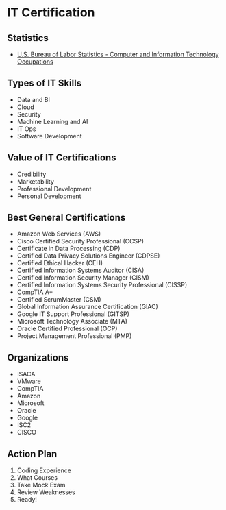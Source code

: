 # IT Certification

## Statistics

- [U.S. Bureau of Labor Statistics - Computer and Information Technology Occupations](https://www.bls.gov/ooh/computer-and-information-technology/home.htm)

## Types of IT Skills

- Data and BI
- Cloud
- Security
- Machine Learning and AI
- IT Ops
- Software Development

## Value of IT Certifications

- Credibility
- Marketability
- Professional Development
- Personal Development

## Best General Certifications

- Amazon Web Services (AWS)
- Cisco Certified Security Professional (CCSP)
- Certificate in Data Processing (CDP)
- Certified Data Privacy Solutions Engineer (CDPSE)
- Certified Ethical Hacker (CEH)
- Certified Information Systems Auditor (CISA)
- Certified Information Security Manager (CISM)
- Certified Information Systems Security Professional (CISSP)
- CompTIA A+
- Certified ScrumMaster (CSM)
- Global Information Assurance Certification (GIAC)
- Google IT Support Professional (GITSP)
- Microsoft Technology Associate (MTA)
- Oracle Certified Professional (OCP)
- Project Management Professional (PMP)

## Organizations

- ISACA
- VMware
- CompTIA
- Amazon
- Microsoft
- Oracle
- Google
- ISC2
- CISCO

## Action Plan

1. Coding Experience
2. What Courses
3. Take Mock Exam
4. Review Weaknesses
5. Ready!

<!--
DevOps
DevSecOps
SAFe
Agile Scrum Master
Site Reliability Engineering
Cybersecurity
MCSD
AWS Cloud
-->
